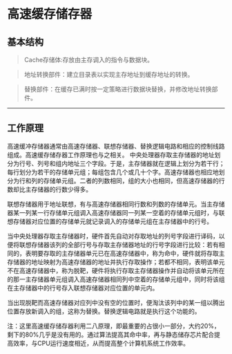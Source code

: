 **高速缓存储存器** 
===================
## 基本结构
>Cache存储体:存放由主存调入的指令与数据块。

>地址转换部件：建立目录表以实现主存地址到缓存地址的转换。

>替换部件：在缓存已满时按一定策略进行数据块替换，并修改地址转换部件。
--------------
## 工作原理
高速缓冲存储器通常由高速存储器、联想存储器、替换逻辑电路和相应的控制线路组成。高速缓存储存器工作原理也与之相关。
中央处理器存取主存储器的地址划分为行号、列号和组内地址三个字段。于是，主存储器就在逻辑上划分为若干行；每行划分为若干的存储单元组；每组包含几个或几十个字。高速存储器也相应地划分为行和列的存储单元组。二者的列数相同，组的大小也相同，但高速存储器的行数却比主存储器的行数少得多。

联想存储器用于地址联想，有与高速存储器相同行数和列数的存储单元。当主存储器某一列某一行存储单元组调入高速存储器同一列某一空着的存储单元组时，与联想存储器对应位置的存储单元就记录调入的存储单元组在主存储器中的行号。

当中央处理器存取主存储器时，硬件首先自动对存取地址的列号字段进行译码，以便将联想存储器该列的全部行号与存取主存储器地址的行号字段进行比较：若有相同的，表明要存取的主存储器单元已在高速存储器中，称为命中，硬件就将存取主存储器的地址映射为高速存储器的地址并执行存取操作；若都不相同，表明该单元不在高速存储器中，称为脱靶，硬件将执行存取主存储器操作并自动将该单元所在的那一主存储器单元组调入高速存储器相同列中空着的存储单元组中，同时将该组在主存储器中的行号存入联想存储器对应位置的单元内。

当出现脱靶而高速存储器对应列中没有空的位置时，便淘汰该列中的某一组以腾出位置存放新调入的组，这称为替换。替换逻辑电路就是执行这个功能的。

注：这里高速缓存储存器利用二八原理，即最重要的占很小一部分，大约20%，剩下的80%几乎是没有用的。通过算法提高其命中率，再与静态储存芯片配合提高效率，与CPU运行速度相近，从而提高整个计算机系统工作效率。
